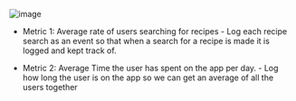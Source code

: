 ![image](https://github.com/mattpower02/IngrediMix/assets/90423821/b29f8c9f-2976-4364-bc62-9afc599da09d)

* Metric 1: Average rate of users searching for recipes - Log each recipe search as an event so that when a search for a recipe is made it is logged and kept track of.

* Metric 2: Average Time the user has spent on the app per day. - Log how long the user is on the app so we can get an average of all the users together
